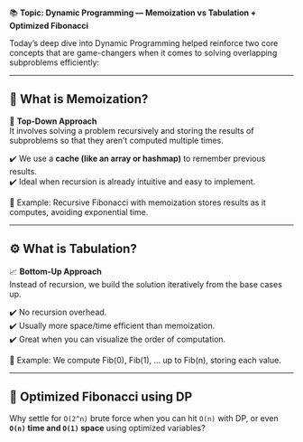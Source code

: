 📚 **Topic: Dynamic Programming — Memoization vs Tabulation + Optimized Fibonacci**

Today’s deep dive into Dynamic Programming helped reinforce two core concepts that are game-changers when it comes to solving overlapping subproblems efficiently:

---

## 🚀 **What is Memoization?**
🧠 **Top-Down Approach**  
It involves solving a problem recursively and storing the results of subproblems so that they aren’t computed multiple times.

✔️ We use a **cache (like an array or hashmap)** to remember previous results.  
✔️ Ideal when recursion is already intuitive and easy to implement.

📌 Example: Recursive Fibonacci with memoization stores results as it computes, avoiding exponential time.

---

## ⚙️ **What is Tabulation?**
📈 **Bottom-Up Approach**  
Instead of recursion, we build the solution iteratively from the base cases up.

✔️ No recursion overhead.  
✔️ Usually more space/time efficient than memoization.  
✔️ Great when you can visualize the order of computation.

📌 Example: We compute Fib(0), Fib(1), ... up to Fib(n), storing each value.

---

## 🧮 **Optimized Fibonacci using DP**

Why settle for `O(2^n)` brute force when you can hit `O(n)` with DP, or even **`O(n)` time and `O(1)` space** using optimized variables?



